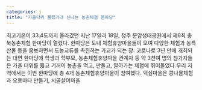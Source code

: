 ```yaml
---
categories: j
title: "가을더위 물렀거라 신나는 농촌체험 한마당"
---
```

최고기온이 33.4도까지 올라갔던 지난 17일과 18일, 청주 문암생태공원에서 제6회 충북농촌체험 한마당이 열렸다. 한마당은 도내 체험휴양마을들이 모여 다양한 체험과 농특산물 등을 홍보하면서 도농교류를 촉진하는 가교가 되는 장. 코로나로 3년 만에 개최되는 대면 한마당에 학생과 학부모, 농촌체험휴양마을 관계자 등 약 3천여 명의 참가자들은 가을 더위를 뚫고 기꺼이 농촌을 먹고, 만들고, 알아가는 체험에 뛰어들었다.우리 지역에서는 이번 한마당에 총 4개 농촌체험휴양마을이 참여했다. 덕실마을은 콩나물체험과 오토마타 만들기, 시골살이마을